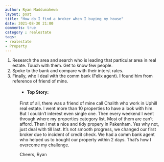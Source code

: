 ```yaml
---
author: Ryan Maddumahewa
layout: post
title: "How do I find a broker when I buying my house"
date: 2021-08-30 21:00
comments: true
category : realestate
tags:
- realestate
- Property
---
```

<ol>
    <li>Research the area and search who is leading that particular area in real estate. Touch with them. Get to know few people.</li>
    <li>Spoke to the bank and compare with their interst rates. </li>
    <li>Finally, who I deal with the comm bank (Felix agent). I found him from reference of friend of mine.</li>
<ol>



- #### Top Story: 

First of all, there was a friend of mine call Chalith who work in Uphill real estate. I went more than 10 properties to have a look with him. But I couldn’t interest even single one. Then every weekend I went through where my properties category list. Most of them are can’t afford. Then i met a nice and tidy propery in Pakenham. Yes why not, just deal with till last. It’s not smooth progress, we changed our first broker due to incident of credit check. We had a comm bank agent who helped us to bought our property within 2 days. That’s how I overcome my challenge.  



Cheers,
Ryan
